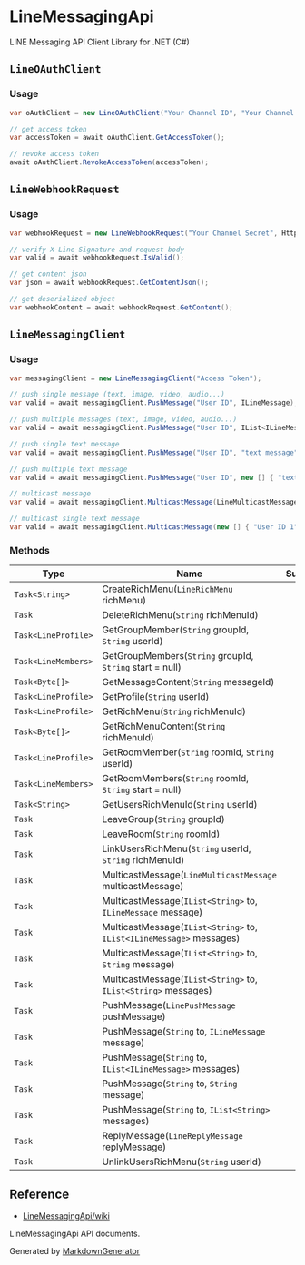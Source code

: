 # LineMessagingApi
LINE Messaging API Client Library for .NET (C#)

## `LineOAuthClient`

### Usage

```csharp
var oAuthClient = new LineOAuthClient("Your Channel ID", "Your Channel Secret");

// get access token
var accessToken = await oAuthClient.GetAccessToken();

// revoke access token
await oAuthClient.RevokeAccessToken(accessToken);
```

## `LineWebhookRequest`

### Usage

```csharp
var webhookRequest = new LineWebhookRequest("Your Channel Secret", HttpRequestMessage);

// verify X-Line-Signature and request body
var valid = await webhookRequest.IsValid();

// get content json
var json = await webhookRequest.GetContentJson();

// get deserialized object
var webhookContent = await webhookRequest.GetContent();
```

## `LineMessagingClient`

### Usage

```csharp
var messagingClient = new LineMessagingClient("Access Token");

// push single message (text, image, video, audio...)
var valid = await messagingClient.PushMessage("User ID", ILineMessage);

// push multiple messages (text, image, video, audio...)
var valid = await messagingClient.PushMessage("User ID", IList<ILineMessage> messages);

// push single text message
var valid = await messagingClient.PushMessage("User ID", "text message");

// push multiple text message
var valid = await messagingClient.PushMessage("User ID", new [] { "text message 1", "text message 2" });

// multicast message
var valid = await messagingClient.MulticastMessage(LineMulticastMessage);

// multicast single text message
var valid = await messagingClient.MulticastMessage(new [] { "User ID 1", "User ID 2" }, "text message");
```

### Methods

| Type | Name | Summary | 
| --- | --- | --- | 
| `Task<String>` | CreateRichMenu(`LineRichMenu` richMenu) |  | 
| `Task` | DeleteRichMenu(`String` richMenuId) |  | 
| `Task<LineProfile>` | GetGroupMember(`String` groupId, `String` userId) |  | 
| `Task<LineMembers>` | GetGroupMembers(`String` groupId, `String` start = null) |  | 
| `Task<Byte[]>` | GetMessageContent(`String` messageId) |  | 
| `Task<LineProfile>` | GetProfile(`String` userId) |  | 
| `Task<LineProfile>` | GetRichMenu(`String` richMenuId) |  | 
| `Task<Byte[]>` | GetRichMenuContent(`String` richMenuId) |  | 
| `Task<LineProfile>` | GetRoomMember(`String` roomId, `String` userId) |  | 
| `Task<LineMembers>` | GetRoomMembers(`String` roomId, `String` start = null) |  | 
| `Task<String>` | GetUsersRichMenuId(`String` userId) |  | 
| `Task` | LeaveGroup(`String` groupId) |  | 
| `Task` | LeaveRoom(`String` roomId) |  | 
| `Task` | LinkUsersRichMenu(`String` userId, `String` richMenuId) |  | 
| `Task` | MulticastMessage(`LineMulticastMessage` multicastMessage) |  | 
| `Task` | MulticastMessage(`IList<String>` to, `ILineMessage` message) |  | 
| `Task` | MulticastMessage(`IList<String>` to, `IList<ILineMessage>` messages) |  | 
| `Task` | MulticastMessage(`IList<String>` to, `String` message) |  | 
| `Task` | MulticastMessage(`IList<String>` to, `IList<String>` messages) |  | 
| `Task` | PushMessage(`LinePushMessage` pushMessage) |  | 
| `Task` | PushMessage(`String` to, `ILineMessage` message) |  | 
| `Task` | PushMessage(`String` to, `IList<ILineMessage>` messages) |  | 
| `Task` | PushMessage(`String` to, `String` message) |  | 
| `Task` | PushMessage(`String` to, `IList<String>` messages) |  | 
| `Task` | ReplyMessage(`LineReplyMessage` replyMessage) |  | 
| `Task` | UnlinkUsersRichMenu(`String` userId) |  | 

Reference
---
* [LineMessagingApi/wiki](https://github.com/kiyoaki/LineMessagingApi/wiki)

LineMessagingApi API documents.

Generated by [MarkdownGenerator](https://github.com/neuecc/MarkdownGenerator)
